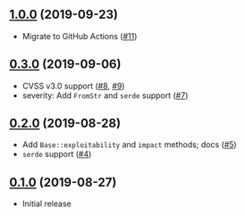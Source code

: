 ## [1.0.0] (2019-09-23)

- Migrate to GitHub Actions ([#11])

## [0.3.0] (2019-09-06)

- CVSS v3.0 support ([#8], [#9])
- severity: Add `FromStr` and `serde` support ([#7])

## [0.2.0] (2019-08-28)

- Add `Base::exploitability` and `impact` methods; docs ([#5])
- `serde` support ([#4])

## [0.1.0] (2019-08-27)

- Initial release

[1.0.0]: https://github.com/RustSec/cvss.rs/pull/12
[#11]: https://github.com/RustSec/cvss.rs/pull/11
[0.3.0]: https://github.com/RustSec/cvss.rs/pull/10
[#9]: https://github.com/RustSec/cvss.rs/pull/9
[#8]: https://github.com/RustSec/cvss.rs/pull/8
[#7]: https://github.com/RustSec/cvss.rs/pull/7
[0.2.0]: https://github.com/RustSec/cvss.rs/pull/6
[#5]: https://github.com/RustSec/cvss.rs/pull/5
[#4]: https://github.com/RustSec/cvss.rs/pull/4
[0.1.0]: https://github.com/RustSec/cvss.rs/pull/2
